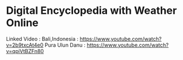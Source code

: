 # Digital Encyclopedia with Weather Online

Linked Video :
Bali,Indonesia : https://www.youtube.com/watch?v=2b9txcAt4e0
Pura Ulun Danu : https://www.youtube.com/watch?v=qpiVtBZFn80
